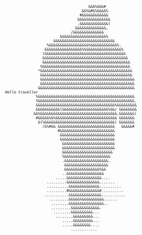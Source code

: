                                                                                 
                                                                                
                                                                                
                                                                                
                                          &&&%&&&#                              
                                       &&%&#&%&&&&%                             
                                      #&&&&&&&&&&&&                             
                                     &&&&&&&&&&&&&&&                            
                                     .&&&&&&&&&&&&&(                            
                                    &&&&&&&&&&&&&&,                             
                                  /&&&&&&&&&&&&&&                               
                             &&&&&&&&&&&&&&&&&&&&&%                             
                          &&&&&&&&&&&&&&&&&&&&&&&&&&&&                          
                       %&&&&&&&&&&&&&&&&&&%&&&&&&&&&&&&%.                       
                      &&&&&&&&&&&&&&&&&%&&&&&&&&&&&&&&&&&%                      
                     (&&&&&&&&&&&&&&&&&&&&&&&&&&&&&&&&&&&&&                     
                     &&&&&&&&&&&&&&&&&&&&&&&&&&&&&&&&&&&&&&&                    
                     &&&&&&&&&&&&&&&&&&&&&&&&&&&&&&&&&&&&&&&&                   
                    %&&&&&&&&&&&&&&&&&&&&&&&&&&&&&&&&&&&&&&&&                   
                   *&&&&&&&&&&&&&&&&&&&&&&&&&&&&&&&&&&&&&&&&&&                  
                    &&&&&&&&&&&&&&&&&&&&&&&&&&&&&&&&&&&&&&&&&&                  
                    &&&&&&&&&&&&&&&&&&&&&&&&&&&&&&&&&&&&&&&&&&&                 
                    &&&&&&&&&&&&&&&&&&&&&&&&&&&&&&&&&&&&&&&&&&&                 
                   &&&&&&&&&&&&&&&&&&&&&&&&&&&&&&&&&&&&&&&&&&&&                                                    Hello traveller
                  %&&&&&&&&&&&&&&&&&&&&&&&&&&&&&&&&&&&&&&&&&&&&                 
                  %&&&&&&&&&&&&&&&&&&&&&&&&&&&&&&&&&&&&&&&&&&&&.                
                  &&&&&&&&&&&&&&&&&&&&&&&&&&&&&&&&&&&&%&&&&&&&&&                
                  &&&&&&&&&&&(&&&&&&&&&&&&&&&&&&&&&%&&/ &&&&&&&&                
                 &&%&&&&&&&&&&&&&&&&&&&&&&&&&&&&&&&&&&&.&&&&&&&(                
                  #&&&&&%&%&&&&&&&&&&&&&&&&&&&&&&&&&&&& &&&&&&&                 
                   &(%&&&&&&&&&&&&&&&&&&&&&&&&&&&&&&&&( &&&&&&&                 
                     /&%#&& &&&&&&&&&&&&&&&&&&&&&&&&&&   &&&&&#                 
                            #&&&&&&&&&&&&&&&&&&&&&&&&&                          
                             &&&&&&&&&&&&&&&&&&&&&&&&&                          
                             &&&&&&&&&&&&&&&&&&&&&&&&&                          
                              &&&&&&&&&&&&&&&&&&&&&&&&                          
                              &&&&&&&&&&&&&&&&&&&&&&&&                          
                              &&&&&&&&&&&&&&&&&&&&&&&                           
                              %&&&&&&&&&&&&&&&&&&&&&                            
                              .&&&&&&&&&&&&&&&&&&&&.                            
                               &&&&&&&&&&&&&&&&&&&&                             
                               &&&&&&&&&&&&&&&&%&&                              
                              ..&&&&&&&&&&&&&&&&&                               
                           .....&&&&&&&&&&&&&&&&....                            
                       .........&&&&&&&&&&&&&&&.......                          
                       ..........&&&&&&&&&&&&&&..........                       
                       .........#&&&&&&&&&&&&&&#..........                      
                      ...........&&&&&&&&&&&&&&&...........                     
                        .........&&&&&%&&&&&&&&&&......                         
                         ........&&&&&&&&&&&&&&&&..                             
                         .........&&&&&&&&&&&&&.                                
                          ........&&&&&&&&&&...                                  
                           .......,&&&&&&&&&...                                 
                              .....&&&&&&&&&...                                 
                              .....&&&&&&&&....                                 
                                  ............                                 
